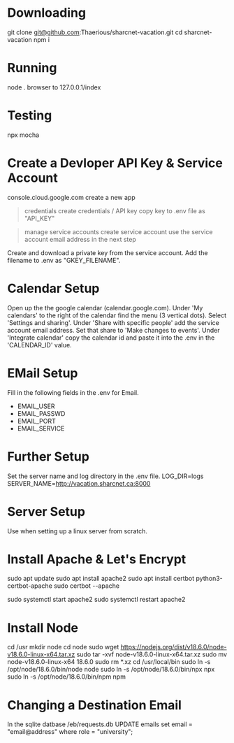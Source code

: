 Downloading
===========
git clone git@github.com:Thaerious/sharcnet-vacation.git
cd sharcnet-vacation
npm i

Running
=======
node .
browser to 127.0.0.1/index

Testing
=======
npx mocha

Create a Devloper API Key & Service Account
===========================================
console.cloud.google.com
create a new app
> credentials
> create credentials / API key
copy key to .env file as "API_KEY"

> manage service accounts
> create service account
use the service account email address in the next step

Create and download a private key from the service account.
Add the filename to .env as "GKEY_FILENAME".

Calendar Setup
==============

Open up the the google calendar (calendar.google.com).
Under 'My calendars' to the right of the calendar find the menu (3 vertical dots).
Select 'Settings and sharing'.
Under 'Share with specific people' add the service account email address.
Set that share to 'Make changes to events'.
Under 'Integrate calendar' copy the calendar id and paste it into the .env in the 'CALENDAR_ID' value.

EMail Setup
===========
Fill in the following fields in the .env for Email.
- EMAIL_USER
- EMAIL_PASSWD
- EMAIL_PORT
- EMAIL_SERVICE

Further Setup
=============
Set the server name and log directory in the .env file.
LOG_DIR=logs
SERVER_NAME=http://vacation.sharcnet.ca:8000

Server Setup
============
Use when setting up a linux server from scratch.

Install Apache & Let's Encrypt
==============================
sudo apt update
sudo apt install apache2
sudo apt install certbot python3-certbot-apache
sudo certbot --apache

sudo systemctl start apache2
sudo systemctl restart apache2 

Install Node
============
cd /usr
mkdir node
cd node
sudo wget https://nodejs.org/dist/v18.6.0/node-v18.6.0-linux-x64.tar.xz
sudo tar -xvf node-v18.6.0-linux-x64.tar.xz
sudo mv node-v18.6.0-linux-x64 18.6.0
sudo rm *.xz
cd /usr/local/bin
sudo ln -s /opt/node/18.6.0/bin/node node
sudo ln -s /opt/node/18.6.0/bin/npx npx
sudo ln -s /opt/node/18.6.0/bin/npm npm

Changing a Destination Email
============================

In the sqlite datbase /eb/requests.db
UPDATE emails set email = "email@address" where role = "university";